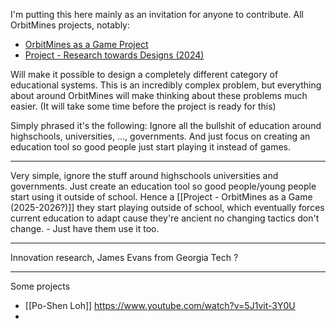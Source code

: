 I'm putting this here mainly as an invitation for anyone to contribute. All OrbitMines projects, notably: 
- [OrbitMines as a Game Project]()
- [Project - Research towards Designs (2024)]()

Will make it possible to design a completely different category of educational systems. This is an incredibly complex problem, but everything about around OrbitMines will make thinking about these problems much easier. (It will take some time before the project is ready for this)

Simply phrased it's the following: Ignore all the bullshit of education around highschools, universities, ..., governments. And just focus on creating an education tool so good people just start playing it instead of games.

---

Very simple, ignore the stuff around highschools universities and governments. Just create an education tool so good people/young people start using it outside of school. Hence a [[Project - OrbitMines as a Game (2025-2026?)]] they start playing outside of school, which eventually forces current education to adapt cause they're ancient no changing tactics don't change. - Just have them use it too.

---

Innovation research, James Evans from Georgia Tech ?

---

Some projects
- [[Po-Shen Loh]] https://www.youtube.com/watch?v=5J1vit-3Y0U
- 
